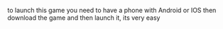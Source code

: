 to launch this game you need to have a phone with Android or IOS
then download the game and then launch it,  its very easy
